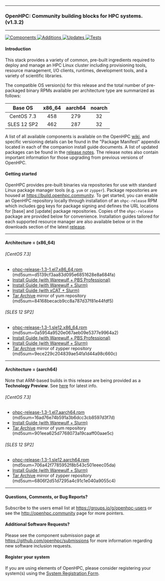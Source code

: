 
---

### OpenHPC: Community building blocks for HPC systems. (v1.3.2)

---

[![Components](https://img.shields.io/badge/components%20available-75-green.svg) ](https://github.com/openhpc/ohpc/wiki/Component-List)
[![Additions](https://img.shields.io/badge/new%20additions-6-blue.svg) ](https://github.com/openhpc/ohpc/releases/tag/v1.3.2.GA)
[![Updates](https://img.shields.io/badge/updates-32%25-lightgrey.svg) ](https://github.com/openhpc/ohpc/releases/tag/v1.3.2.GA)
[![Tests](https://img.shields.io/badge/tests%20passing-100%25-brightgreen.svg) ](http://test.openhpc.community:8080/job/1.3.x/view/1.3.2/)


#### Introduction

This stack provides a variety of common, pre-built ingredients required to
deploy and manage an HPC Linux cluster including provisioning tools, resource
management, I/O clients, runtimes, development tools, and a variety of
scientific libraries.

The compatible OS version(s) for this release and the total number of
pre-packaged binary RPMs available per architecture type are summarized as follows:

Base OS     | x86_64  | aarch64  | noarch
:---:       | :---:   | :---:    | :---:
CentOS 7.3  | 458     | 279      | 32
SLES 12 SP2 | 462     | 287      | 32

A list of all available components is available on the OpenHPC
[wiki](https://github.com/openhpc/ohpc/wiki/Component-List-v1.3.2), and
specific versioning details can be found in the "Package Manifest" appendix
located in each of the companion install guide documents. A list of updated
packages can be found in the [release
notes](https://github.com/openhpc/ohpc/releases/tag/v1.3.2.GA). The release
notes also contain important information for those upgrading from previous
versions of OpenHPC.

#### Getting started

OpenHPC provides pre-built binaries via repositories for use with standard
Linux package manager tools (e.g. ```yum``` or ```zypper```). Package
repositories are housed at https://build.openhpc.community. To get started, you
can enable an OpenHPC repository locally through installation of an
```ohpc-release``` RPM which includes gpg keys for package signing and defines
the URL locations for [base] and [update] package repositories. Copies of the
```ohpc-release``` package are provided below for convenience. Installation guides 
tailored for each supported resource manager are also available below or in
the downloads section of the latest
[release](https://github.com/openhpc/ohpc/releases/tag/v1.3.GA).

---

#### Architecture = (x86_64)

###### [CentOS 7.3]
* [ohpc-release-1.3-1.el7.x86_64.rpm](https://github.com/openhpc/ohpc/releases/download/v1.3.GA/ohpc-release-1.3-1.el7.x86_64.rpm) (md5sum=d5139cf3aa83d095e6851628e8a684fa)
* [Install Guide (with Warewulf + PBS Professional)](https://github.com/openhpc/ohpc/releases/download/v1.3.2.GA/Install_guide-CentOS7-Warewulf-PBSPro-1.3.2-x86_64.pdf)
* [Install Guide (with Warewulf + Slurm)](https://github.com/openhpc/ohpc/releases/download/v1.3.2.GA/Install_guide-CentOS7-Warewulf-SLURM-1.3.2-x86_64.pdf)
* [Install Guide (with xCAT + Slurm)](https://github.com/openhpc/ohpc/releases/download/v1.3.2.GA/Install_guide-CentOS7-xCAT-SLURM-1.3.2-x86_64.pdf)
* [Tar Archive](http://build.openhpc.community/dist/1.3.2/OpenHPC-1.3.2.CentOS_7.x86_64.tar) mirror of yum repository (md5sum=84168becacb9cc8a787d37f81e44fdf5)

###### [SLES 12 SP2]
* [ohpc-release-1.3-1.sle12.x86_64.rpm](https://github.com/openhpc/ohpc/releases/download/v1.3.GA/ohpc-release-1.3-1.sle12.x86_64.rpm) (md5sum=0a5954a9520e067aeb09e5377e9964a2)
* [Install Guide (with Warewulf + PBS Professional)](https://github.com/openhpc/ohpc/releases/download/v1.3.2.GA/Install_guide-SLE_12-Warewulf-PBSPro-1.3.2-x86_64.pdf)
* [Install Guide (with Warewulf + Slurm)](https://github.com/openhpc/ohpc/releases/download/v1.3.2.GA/Install_guide-SLE_12-Warewulf-SLURM-1.3.2-x86_64.pdf)
* [Tar Archive](http://build.openhpc.community/dist/1.3.2/OpenHPC-1.3.2.SLE_12.x86_64.tar) mirror of zypper repository (md5sum=9ece229c204839ae54fa1d44a98c660c)

---

#### Architecture = (aarch64)

Note that ARM-based builds in this release are being provided as a **Technology Preview**. See [here](https://github.com/openhpc/ohpc/wiki/ARM-Tech-Preview) for latest info.

###### [CentOS 7.3]
* [ohpc-release-1.3-1.el7.aarch64.rpm](https://github.com/openhpc/ohpc/releases/download/v1.3.GA/ohpc-release-1.3-1.el7.aarch64.rpm) (md5sum=16ad76e74b591a3b6dcc3cb8597d3f7d)
* [Install Guide (with Warewulf + Slurm)](https://github.com/openhpc/ohpc/releases/download/v1.3.2.GA/Install_guide-CentOS7-Warewulf-SLURM-1.3.2-aarch64.pdf)
* [Tar Archive](http://build.openhpc.community/dist/1.3.2/OpenHPC-1.3.2.CentOS_7.aarch64.tar) mirror of yum repository (md5sum=901eea625d7768073a19caaff00aae5c)

###### [SLES 12 SP2]
* [ohpc-release-1.3-1.sle12.aarch64.rpm](https://github.com/openhpc/ohpc/releases/download/v1.3.GA/ohpc-release-1.3-1.sle12.aarch64.rpm) (md5sum=706a42f7785952f8b543c501eeec05da)
* [Install Guide (with Warewulf + Slurm)](https://github.com/openhpc/ohpc/releases/download/v1.3.2.GA/Install_guide-SLE_12-Warewulf-SLURM-1.3.2-aarch64.pdf)
* [Tar Archive](http://build.openhpc.community/dist/1.3.2/OpenHPC-1.3.2.SLE_12.aarch64.tar) mirror of zypper repository (md5sum=6806f2d51d7295a4c91c1e040a9055c4)

---

#### Questions, Comments, or Bug Reports?

Subscribe to the users email list at https://groups.io/g/openhpc-users or see
the http://openhpc.community page for more pointers.

#### Additional Software Requests?

Please see the component submission page at
https://github.com/openhpc/submissions for more information regarding new
software inclusion requests.

#### Register your system

If you are using elements of OpenHPC, please consider registering your
system(s) using the [System Registration
Form](https://drive.google.com/open?id=1KvFM5DONJigVhOlmDpafNTDDRNTYVdolaYYzfrHkOWI).


